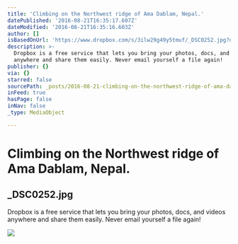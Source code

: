 ```yaml
---
title: 'Climbing on the Northwest ridge of Ama Dablam, Nepal.'
datePublished: '2016-08-21T16:35:17.607Z'
dateModified: '2016-08-21T16:35:16.603Z'
author: []
isBasedOnUrl: 'https://www.dropbox.com/s/3ilw29g49y5tmuf/_DSC0252.jpg?dl=0'
description: >-
  Dropbox is a free service that lets you bring your photos, docs, and videos
  anywhere and share them easily. Never email yourself a file again!
publisher: {}
via: {}
starred: false
sourcePath: _posts/2016-08-21-climbing-on-the-northwest-ridge-of-ama-dablam-nepal.md
inFeed: true
hasPage: false
inNav: false
_type: MediaObject

---
```

# Climbing on the Northwest ridge of Ama Dablam, Nepal.

<article style=""><h1>_DSC0252.jpg</h1><p>Dropbox is a free service that lets you bring your photos, docs, and videos anywhere and share them easily. Never email yourself a file again!</p><img src="https://photos-4.dropbox.com/t/2/AADPiRbrrWc7rH98yNqF5r17svcopm8XPV8l8Q0fQf7shg/12/108607946/jpeg/1024x1024/2/_/0/4/_DSC0252.jpg/CMrz5DMgAiAHKAIoBCgH/3ilw29g49y5tmuf/AAByACOL2RLbr2l3Z1gSQclna/_DSC0252.jpg" /></article>